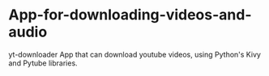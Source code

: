 # App-for-downloading-videos-and-audio
yt-downloader App that can download youtube videos, using Python's Kivy and Pytube libraries.
